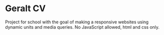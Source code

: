 # Geralt CV
Project for school with the goal of making a responsive websites using dynamic units and media queries.
No JavaScript allowed, html and css only.


